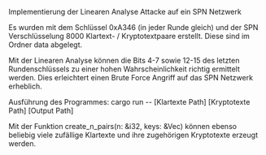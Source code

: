 Implementierung der Linearen Analyse Attacke auf ein SPN Netzwerk 

Es wurden mit dem Schlüssel 0xA346 (in jeder Runde gleich) und der SPN Verschlüsselung 8000 Klartext- / Kryptotextpaare erstellt. 
Diese sind im Ordner data abgelegt.

Mit der Linearen Analyse können die Bits 4-7 sowie 12-15 des letzten Rundenschlüssels zu einer hohen Wahrscheinlichkeit richtig ermittelt werden. Dies erleichtert einen Brute Force Angriff auf das SPN Netzwerk erheblich. 

Ausführung des Programmes: cargo run -- [Klartexte Path] [Kryptotexte Path] [Output Path]

Mit der Funktion create_n_pairs(n: &i32, keys: &Vec<u16>) können ebenso beliebig viele zufällige Klartexte und ihre zugehörigen Kryptotexte erzeugt werden. 